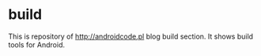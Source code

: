 # build
This is repository of http://androidcode.pl blog build section. It shows build tools for Android.
